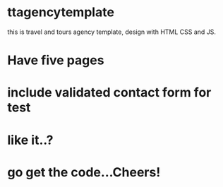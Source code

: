 # ttagencytemplate
this is travel and tours agency template, design with HTML CSS and JS.

# Have five pages
# include validated contact form for test
# like it..? 
# go get the code...Cheers!
